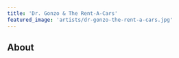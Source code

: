 ```yaml
---
title: 'Dr. Gonzo & The Rent-A-Cars'
featured_image: 'artists/dr-gonzo-the-rent-a-cars.jpg'
---
```


## About


